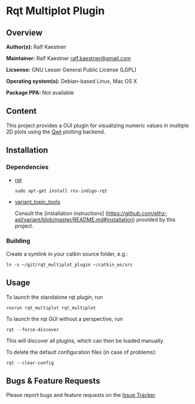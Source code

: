 # Rqt Multiplot Plugin

## Overview

**Author(s):** Ralf Kaestner

**Maintainer:** Ralf Kaestner <ralf.kaestner@gmail.com>

**Licsense:** GNU Lesser General Public License (LGPL)

**Operating system(s):** Debian-based Linux, Mac OS X

**Package PPA:** Not available

## Content

This project provides a GUI plugin for visualizing numeric values in multiple
2D plots using the [Qwt](http://qwt.sourceforge.net) plotting backend.

## Installation

### Dependencies

- [rqt](http://wiki.ros.org/rqt)

  ```shell
  sudo apt-get install ros-indigo-rqt
  ```

- [variant_topic_tools](https://github.com/ethz-asl/variant)

  Consult the [installation instructions]
  (https://github.com/ethz-asl/variant/blob/master/README.md#installation)
  provided by this project.

### Building

Create a symlink in your catkin source folder, e.g.:

  ```shell
  ln -s ~/git/rqt_multiplot_plugin ~/catkin_ws/src
  ```

## Usage

To launch the standalone rqt plugin, run

  ```shell
  rosrun rqt_multiplot rqt_multiplot
  ```

To launch the rqt GUI without a perspective, run

  ```shell
  rqt --force-discover
  ```

This will discover all plugins, which can then be loaded manually.

To delete the default configuration files (in case of problems):

  ```shell
  rqt --clear-config
  ```

## Bugs & Feature Requests

Please report bugs and feature requests on the
[Issue Tracker](https://github.com/ethz-asl/rqt_multiplot_plugin).
